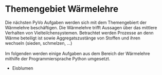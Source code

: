 # Themengebiet Wärmelehre

Die nächsten PyVo Aufgaben werden sich mit dem Themengebiert der Wärmelehre beschäftigen. Die Wärmelehre trifft Aussagen über das mittlere Verhalten von Vielteilchensystemen. Betrachtet werden Prozesse an denn Wärme beteiligt ist sowie Aggregatszustänge von Stoffen und ihren wechseln (sieden, schmelzen, ...)<br><br>
Im folgenden werden einige Aufgaben aus dem Bereich der Wärmelehre mithilfe der Programmiersprache Python umgesetzt.

- Eisblumen
